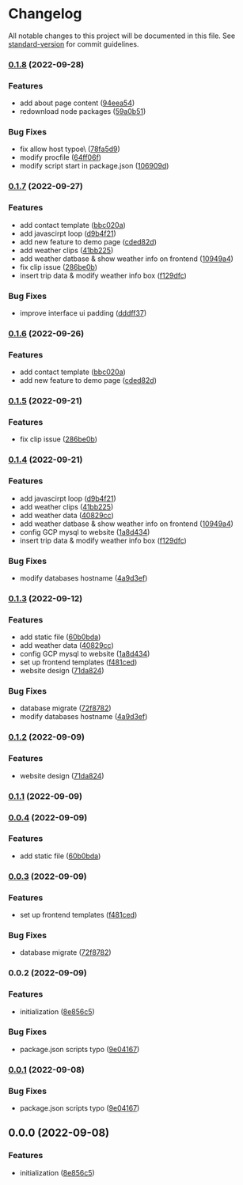 # Changelog

All notable changes to this project will be documented in this file. See [standard-version](https://github.com/conventional-changelog/standard-version) for commit guidelines.

### [0.1.8](https://github.com/chaoyen199611/sagaon_demo/compare/v0.1.7...v0.1.8) (2022-09-28)


### Features

* add about page content ([94eea54](https://github.com/chaoyen199611/sagaon_demo/commit/94eea5449830e5c72cd11ca9339397dfcd6047f4))
* redownload node packages ([59a0b51](https://github.com/chaoyen199611/sagaon_demo/commit/59a0b514645452dfc78e74c5d40e246fff85f7a9))


### Bug Fixes

* fix allow host typoe\ ([78fa5d9](https://github.com/chaoyen199611/sagaon_demo/commit/78fa5d94eaa0cc8ac286812378bde3342ae71b49))
* modify procfile ([64ff06f](https://github.com/chaoyen199611/sagaon_demo/commit/64ff06f26b9eab23c9133381658161cc834d61f9))
* modify script start in package.json ([106909d](https://github.com/chaoyen199611/sagaon_demo/commit/106909d694032c60cd0103d153ffb017a4c42b16))

### [0.1.7](https://github.com/chaoyen199611/sagaon_demo/compare/v0.1.3...v0.1.7) (2022-09-27)


### Features

* add contact template ([bbc020a](https://github.com/chaoyen199611/sagaon_demo/commit/bbc020a2f0d06b9bf08e6785126badb412febafb))
* add javascirpt loop ([d9b4f21](https://github.com/chaoyen199611/sagaon_demo/commit/d9b4f213125b700b1f10b657f5a5a2584307b5ca))
* add new feature to demo page ([cded82d](https://github.com/chaoyen199611/sagaon_demo/commit/cded82d89fb55cf39f391aca95af3e3598a0ca90))
* add weather clips ([41bb225](https://github.com/chaoyen199611/sagaon_demo/commit/41bb225cc9b89a4eaa434af8f505883689689b53))
* add weather datbase & show weather info on frontend ([10949a4](https://github.com/chaoyen199611/sagaon_demo/commit/10949a48f5477a0019c9d68d52a361404f6dccf4))
* fix clip issue ([286be0b](https://github.com/chaoyen199611/sagaon_demo/commit/286be0ba42ffb2495733772820a1f1457c47a994))
* insert trip data & modify weather info box ([f129dfc](https://github.com/chaoyen199611/sagaon_demo/commit/f129dfc76d08f3005a4619152963d580930abb66))


### Bug Fixes

* improve interface ui padding ([dddff37](https://github.com/chaoyen199611/sagaon_demo/commit/dddff3756fab6ca4ae482a7c48158f2ddb2d8bed))

### [0.1.6](https://github.com/chaoyen199611/sagaon_demo/compare/v0.1.5...v0.1.6) (2022-09-26)


### Features

* add contact template ([bbc020a](https://github.com/chaoyen199611/sagaon_demo/commit/bbc020a2f0d06b9bf08e6785126badb412febafb))
* add new feature to demo page ([cded82d](https://github.com/chaoyen199611/sagaon_demo/commit/cded82d89fb55cf39f391aca95af3e3598a0ca90))

### [0.1.5](https://github.com/chaoyen199611/sagaon_demo/compare/v0.1.4...v0.1.5) (2022-09-21)


### Features

* fix clip issue ([286be0b](https://github.com/chaoyen199611/sagaon_demo/commit/286be0ba42ffb2495733772820a1f1457c47a994))

### [0.1.4](https://github.com/chaoyen199611/sagaon_demo/compare/v0.1.2...v0.1.4) (2022-09-21)


### Features

* add javascirpt loop ([d9b4f21](https://github.com/chaoyen199611/sagaon_demo/commit/d9b4f213125b700b1f10b657f5a5a2584307b5ca))
* add weather clips ([41bb225](https://github.com/chaoyen199611/sagaon_demo/commit/41bb225cc9b89a4eaa434af8f505883689689b53))
* add weather data ([40829cc](https://github.com/chaoyen199611/sagaon_demo/commit/40829cc237e384b9d4f973473691727fa1d57cc8))
* add weather datbase & show weather info on frontend ([10949a4](https://github.com/chaoyen199611/sagaon_demo/commit/10949a48f5477a0019c9d68d52a361404f6dccf4))
* config GCP mysql to website ([1a8d434](https://github.com/chaoyen199611/sagaon_demo/commit/1a8d434b06ab7ebe07e8d3515bc976188ece7045))
* insert trip data & modify weather info box ([f129dfc](https://github.com/chaoyen199611/sagaon_demo/commit/f129dfc76d08f3005a4619152963d580930abb66))


### Bug Fixes

* modify databases hostname ([4a9d3ef](https://github.com/chaoyen199611/sagaon_demo/commit/4a9d3ef464b6d475a605921dbffbc28af25ff70b))

### [0.1.3](https://github.com/chaoyen199611/sagaon_demo/compare/v0.0.2...v0.1.3) (2022-09-12)


### Features

* add static file ([60b0bda](https://github.com/chaoyen199611/sagaon_demo/commit/60b0bda511478c41d244c520bb7f0f64f661a703))
* add weather data ([40829cc](https://github.com/chaoyen199611/sagaon_demo/commit/40829cc237e384b9d4f973473691727fa1d57cc8))
* config GCP mysql to website ([1a8d434](https://github.com/chaoyen199611/sagaon_demo/commit/1a8d434b06ab7ebe07e8d3515bc976188ece7045))
* set up frontend templates ([f481ced](https://github.com/chaoyen199611/sagaon_demo/commit/f481cedf3e76ea9ad584879ae5daac5463681f5c))
* website design ([71da824](https://github.com/chaoyen199611/sagaon_demo/commit/71da8241df31ca79622a94dfa6e54e50d9585148))


### Bug Fixes

* database migrate ([72f8782](https://github.com/chaoyen199611/sagaon_demo/commit/72f8782255c39c03751b7fccef52f9d5b4dac9f6))
* modify databases hostname ([4a9d3ef](https://github.com/chaoyen199611/sagaon_demo/commit/4a9d3ef464b6d475a605921dbffbc28af25ff70b))

### [0.1.2](https://github.com/chaoyen199611/sagaon_demo/compare/v0.1.1...v0.1.2) (2022-09-09)


### Features

* website design ([71da824](https://github.com/chaoyen199611/sagaon_demo/commit/71da8241df31ca79622a94dfa6e54e50d9585148))

### [0.1.1](https://github.com/chaoyen199611/sagaon_demo/compare/v0.0.4...v0.1.1) (2022-09-09)

### [0.0.4](https://github.com/chaoyen199611/sagaon_demo/compare/v0.0.3...v0.0.4) (2022-09-09)


### Features

* add static file ([60b0bda](https://github.com/chaoyen199611/sagaon_demo/commit/60b0bda511478c41d244c520bb7f0f64f661a703))

### [0.0.3](https://github.com/chaoyen199611/sagaon_demo/compare/v0.0.1...v0.0.3) (2022-09-09)


### Features

* set up frontend templates ([f481ced](https://github.com/chaoyen199611/sagaon_demo/commit/f481cedf3e76ea9ad584879ae5daac5463681f5c))


### Bug Fixes

* database migrate ([72f8782](https://github.com/chaoyen199611/sagaon_demo/commit/72f8782255c39c03751b7fccef52f9d5b4dac9f6))

### 0.0.2 (2022-09-09)


### Features

* initialization ([8e856c5](https://github.com/chaoyen199611/sagaon_demo/commit/8e856c5b3c0ab06750f5c3318b7530d37a9be31d))


### Bug Fixes

* package.json scripts typo ([9e04167](https://github.com/chaoyen199611/sagaon_demo/commit/9e0416792524a8c9219094a192f395a795e51a7c))

### [0.0.1](https://github.com/chaoyen199611/sagaon_demo/compare/v0.0.0...v0.0.1) (2022-09-08)


### Bug Fixes

* package.json scripts typo ([9e04167](https://github.com/chaoyen199611/sagaon_demo/commit/9e0416792524a8c9219094a192f395a795e51a7c))

## 0.0.0 (2022-09-08)


### Features

* initialization ([8e856c5](https://github.com/chaoyen199611/sagaon_demo/commit/8e856c5b3c0ab06750f5c3318b7530d37a9be31d))
